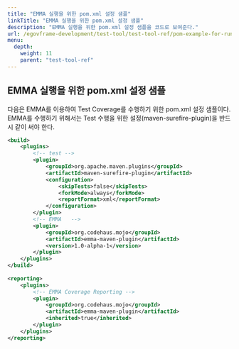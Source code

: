 ```yaml
---
title: "EMMA 실행을 위한 pom.xml 설정 샘플"
linkTitle: "EMMA 실행을 위한 pom.xml 설정 샘플"
description: "EMMA 실행을 위한 pom.xml 설정 샘플을 코드로 보여준다."
url: /egovframe-development/test-tool/test-tool-ref/pom-example-for-run-emma/
menu:
  depth:
    weight: 11
    parent: "test-tool-ref"
---
```

## EMMA 실행을 위한 pom.xml 설정 샘플

다음은 EMMA를 이용하여 Test Coverage를 수행하기 위한 pom.xml 설정 샘플이다.
EMMA를 수행하기 위해서는 Test 수행을 위한 설정(maven-surefire-plugin)을 반드시 같이 써야 한다.

```xml
<build>
    <plugins>
        <!-- test -->
        <plugin>
            <groupId>org.apache.maven.plugins</groupId>
            <artifactId>maven-surefire-plugin</artifactId>
            <configuration>
                <skipTests>false</skipTests>
                <forkMode>always</forkMode>
                <reportFormat>xml</reportFormat>
            </configuration>
        </plugin>
        <!-- EMMA   -->
        <plugin>
            <groupId>org.codehaus.mojo</groupId>
            <artifactId>emma-maven-plugin</artifactId>
            <version>1.0-alpha-1</version>
        </plugin>
    </plugins>
</build>
 
<reporting>
    <plugins>
        <!-- EMMA Coverage Reporting -->
        <plugin>
            <groupId>org.codehaus.mojo</groupId>
            <artifactId>emma-maven-plugin</artifactId>
            <inherited>true</inherited>
        </plugin>
    </plugins>
</reporting>
```
